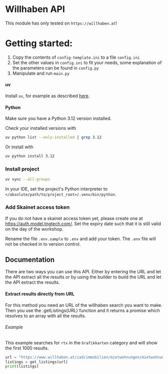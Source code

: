 # Willhaben API
This module has only tested on `https://willhaben.at`!

# Getting started:

1. Copy the contents of `config-template.ini` to a file `config.ini`
2. Set the other values in `config.ini` to fit your needs, some explanation of the parameters can be found in `config.py`
3. Manipulate and run `main.py`

#### uv

Install `uv`, for example as described [here](https://docs.astral.sh/uv/getting-started/installation/).

#### Python

Make sure you have a Python 3.12 version installed.

Check your installed versions with

```sh
uv python list --only-installed | grep 3.12
```

Or install with

```sh
uv python install 3.12
```

### Install project

```sh
uv sync --all-groups
```

In your IDE, set the project's Python interpreter to `</absolute/path/to/project_root>/.venv/bin/python`.

### Add Skainet access token

If you do not have a skainet access token yet, please create one at https://auth.model.tngtech.com/.
Set the expiry date such that it is still valid on the day of the workshop.

Rename the file `.env.sample` to `.env` and add your token. The `.env` file will not be checked in to version control.


## Documentation
There are two ways you can use this API.
Either by entering the URL and let the API extract all the results or by using the builder to build the URL and let the API extract the results.


#### Extract results directly from URL
For this method you need an URL of the willhaben search you want to make. Then you use the .getListings(URL) function and it returns a promise which resolves to an array with all the results.

###### Example
This example searches for `rtx` in the `Grafikkarten` category and will show the first 1000 results.
```python
url = "https://www.willhaben.at/iad/immobilien/mietwohnungen/mietwohnung-angebote?sort=1&rows=30"
listings = get_listings(url)
print(listings)
```